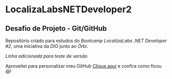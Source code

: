 # LocalizaLabsNETDeveloper2



## Desafio de Projeto - Git/GitHub

Repositório criado para estudos do *Bootcamp LocalizaLabs .NET Developer #2*, uma iniciativa da *DIO* junto ao *Órbi*.

_Linha adicionada para teste de versão_

Aproveitei para personalizar meu GitHub
[Clique aqui](https://github.com/MarcoAurelioDomingues/MarcoAurelioDomingues) e confira como ficou 😄!
